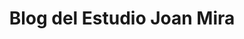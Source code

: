 ---
title: Blog del Estudio Joan Mira
description: Noticias sobre ingeniería y otras historias
template: blog
shouldHideTitle: true
isListingPage: true
---